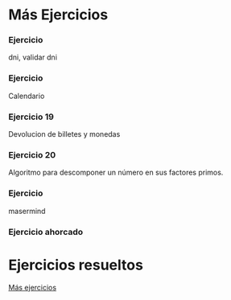 # Más Ejercicios


### Ejercicio

dni, validar dni


### Ejercicio

Calendario


### Ejercicio 19


Devolucion de billetes y monedas

### Ejercicio 20

Algoritmo para descomponer un número en sus factores primos.

### Ejercicio

masermind

### Ejercicio ahorcado



# Ejercicios resueltos

[Más ejercicios](../../ejercicios/mas_ejercicios)